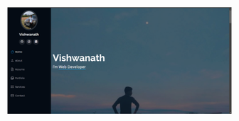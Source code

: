 <img src="https://github.com/vishwa010305/portfolio_Pro/blob/main/pics/Screenshot%202025-01-03%20191705.png">
